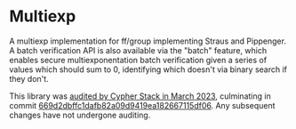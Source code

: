 # Multiexp

A multiexp implementation for ff/group implementing Straus and Pippenger. A
batch verification API is also available via the "batch" feature, which enables
secure multiexponentation batch verification given a series of values which
should sum to 0, identifying which doesn't via binary search if they don't.

This library was
[audited by Cypher Stack in March 2023](https://github.com/serai-dex/serai/raw/e1bb2c191b7123fd260d008e31656d090d559d21/audits/Cypher%20Stack%20crypto%20March%202023/Audit.pdf),
culminating in commit
[669d2dbffc1dafb82a09d9419ea182667115df06](https://github.com/serai-dex/serai/tree/669d2dbffc1dafb82a09d9419ea182667115df06).
Any subsequent changes have not undergone auditing.
